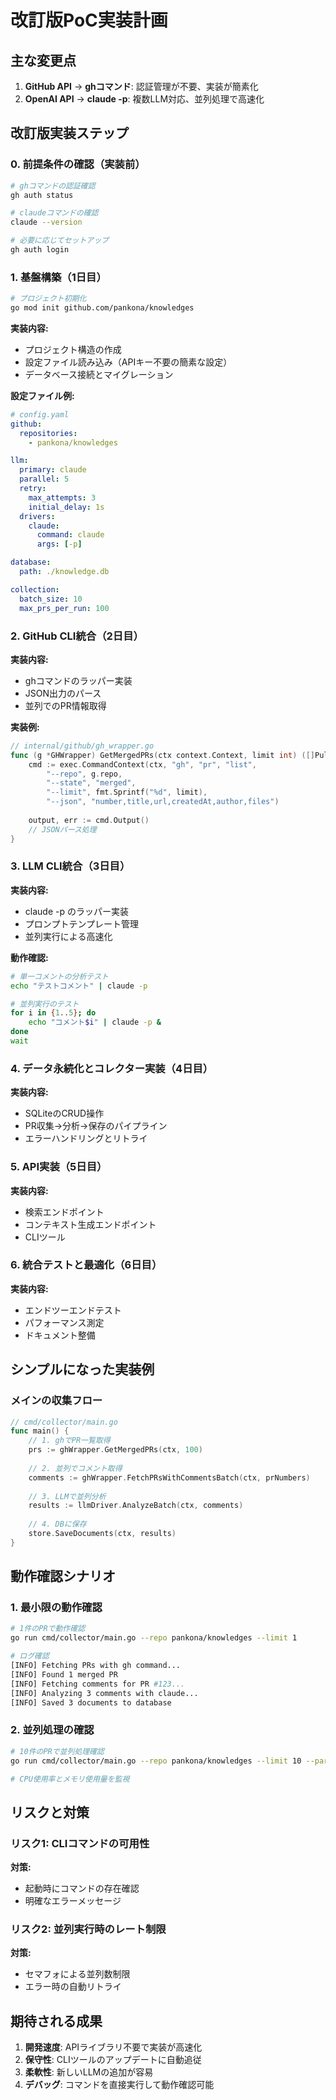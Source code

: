 # 改訂版PoC実装計画

## 主な変更点

1. **GitHub API** → **ghコマンド**: 認証管理が不要、実装が簡素化
2. **OpenAI API** → **claude -p**: 複数LLM対応、並列処理で高速化

## 改訂版実装ステップ

### 0. 前提条件の確認（実装前）

```bash
# ghコマンドの認証確認
gh auth status

# claudeコマンドの確認
claude --version

# 必要に応じてセットアップ
gh auth login
```

### 1. 基盤構築（1日目）

```bash
# プロジェクト初期化
go mod init github.com/pankona/knowledges
```

**実装内容:**
- プロジェクト構造の作成
- 設定ファイル読み込み（APIキー不要の簡素な設定）
- データベース接続とマイグレーション

**設定ファイル例:**
```yaml
# config.yaml
github:
  repositories:
    - pankona/knowledges

llm:
  primary: claude
  parallel: 5
  retry:
    max_attempts: 3
    initial_delay: 1s
  drivers:
    claude:
      command: claude
      args: [-p]

database:
  path: ./knowledge.db

collection:
  batch_size: 10
  max_prs_per_run: 100
```

### 2. GitHub CLI統合（2日目）

**実装内容:**
- ghコマンドのラッパー実装
- JSON出力のパース
- 並列でのPR情報取得

**実装例:**
```go
// internal/github/gh_wrapper.go
func (g *GHWrapper) GetMergedPRs(ctx context.Context, limit int) ([]PullRequest, error) {
    cmd := exec.CommandContext(ctx, "gh", "pr", "list",
        "--repo", g.repo,
        "--state", "merged",
        "--limit", fmt.Sprintf("%d", limit),
        "--json", "number,title,url,createdAt,author,files")
    
    output, err := cmd.Output()
    // JSONパース処理
}
```

### 3. LLM CLI統合（3日目）

**実装内容:**
- claude -p のラッパー実装
- プロンプトテンプレート管理
- 並列実行による高速化

**動作確認:**
```bash
# 単一コメントの分析テスト
echo "テストコメント" | claude -p

# 並列実行のテスト
for i in {1..5}; do
    echo "コメント$i" | claude -p &
done
wait
```

### 4. データ永続化とコレクター実装（4日目）

**実装内容:**
- SQLiteのCRUD操作
- PR収集→分析→保存のパイプライン
- エラーハンドリングとリトライ

### 5. API実装（5日目）

**実装内容:**
- 検索エンドポイント
- コンテキスト生成エンドポイント
- CLIツール

### 6. 統合テストと最適化（6日目）

**実装内容:**
- エンドツーエンドテスト
- パフォーマンス測定
- ドキュメント整備

## シンプルになった実装例

### メインの収集フロー

```go
// cmd/collector/main.go
func main() {
    // 1. ghでPR一覧取得
    prs := ghWrapper.GetMergedPRs(ctx, 100)
    
    // 2. 並列でコメント取得
    comments := ghWrapper.FetchPRsWithCommentsBatch(ctx, prNumbers)
    
    // 3. LLMで並列分析
    results := llmDriver.AnalyzeBatch(ctx, comments)
    
    // 4. DBに保存
    store.SaveDocuments(ctx, results)
}
```

## 動作確認シナリオ

### 1. 最小限の動作確認

```bash
# 1件のPRで動作確認
go run cmd/collector/main.go --repo pankona/knowledges --limit 1

# ログ確認
[INFO] Fetching PRs with gh command...
[INFO] Found 1 merged PR
[INFO] Fetching comments for PR #123...
[INFO] Analyzing 3 comments with claude...
[INFO] Saved 3 documents to database
```

### 2. 並列処理の確認

```bash
# 10件のPRで並列処理確認
go run cmd/collector/main.go --repo pankona/knowledges --limit 10 --parallel 5

# CPU使用率とメモリ使用量を監視
```

## リスクと対策

### リスク1: CLIコマンドの可用性
**対策:**
- 起動時にコマンドの存在確認
- 明確なエラーメッセージ

### リスク2: 並列実行時のレート制限
**対策:**
- セマフォによる並列数制限
- エラー時の自動リトライ

## 期待される成果

1. **開発速度**: APIライブラリ不要で実装が高速化
2. **保守性**: CLIツールのアップデートに自動追従
3. **柔軟性**: 新しいLLMの追加が容易
4. **デバッグ**: コマンドを直接実行して動作確認可能